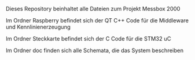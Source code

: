 Dieses Repository beinhaltet alle Dateien zum Projekt Messbox 2000

Im Ordner Raspberry befindet sich der QT C++ Code für die Middleware und Kennlinienerzeugung

Im Ordner Steckkarte befindet sich der C Code für die STM32 uC

Im Ordner doc finden sich alle Schemata, die das System beschreiben
